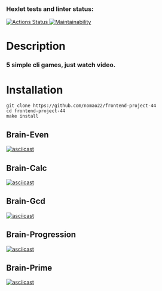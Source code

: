 ### Hexlet tests and linter status:
[![Actions Status](https://github.com/nomao22/frontend-project-44/workflows/hexlet-check/badge.svg) ](https://github.com/nomao22/frontend-project-44/actions)
[![Maintainability](https://api.codeclimate.com/v1/badges/c9986ed6c0a07783cd52/maintainability)](https://codeclimate.com/github/nomao22/frontend-project-44/maintainability)

# Description
### 5 simple cli games, just watch video.

# Installation 
    git clone https://github.com/nomao22/frontend-project-44
    cd frontend-project-44
    make install

## Brain-Even 
[![asciicast](https://asciinema.org/a/CiCdw0B9QhT5g9ocqRWkStiSN.svg)](https://asciinema.org/a/CiCdw0B9QhT5g9ocqRWkStiSN)

## Brain-Calc 
[![asciicast](https://asciinema.org/a/I46qBINepBjffLV5iOHUasl3T.svg)](https://asciinema.org/a/I46qBINepBjffLV5iOHUasl3T)

## Brain-Gcd
[![asciicast](https://asciinema.org/a/QBdS0xO99jvgtmgZCVCYBhH1g.svg)](https://asciinema.org/a/QBdS0xO99jvgtmgZCVCYBhH1g)

## Brain-Progression
[![asciicast](https://asciinema.org/a/1jOxIhMWANtp2Ych6V5DnEKQf.svg)](https://asciinema.org/a/1jOxIhMWANtp2Ych6V5DnEKQf)

## Brain-Prime
[![asciicast](https://asciinema.org/a/S5WNeiaGquwfqoBKRn3K9NOEW.svg)](https://asciinema.org/a/S5WNeiaGquwfqoBKRn3K9NOEW)
